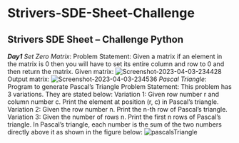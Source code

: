 # Strivers-SDE-Sheet-Challenge
Strivers SDE Sheet – Challenge Python
--------------------------------------------------------------------------------------------------
***Day1***
*Set Zero Matrix*:
Problem Statement: Given a matrix if an element in the matrix is 0 then you will have to set its entire column and row to 0 and then return the matrix.
Given matrix:
![Screenshot-2023-04-03-234428](https://github.com/JatinAllamsetty27/Strivers-SDE-Sheet-Challenge/assets/78016929/cbf2e1cc-73fa-4832-bb10-3c8d141b95dc)
Output matrix:
![Screenshot-2023-04-03-234536](https://github.com/JatinAllamsetty27/Strivers-SDE-Sheet-Challenge/assets/78016929/93d3a8b0-445d-4962-bca4-83a267db5772)
*Pascal Triangle*:
Program to generate Pascal’s Triangle
Problem Statement: This problem has 3 variations. They are stated below:
Variation 1: Given row number r and column number c. Print the element at position (r, c) in Pascal’s triangle.
Variation 2: Given the row number n. Print the n-th row of Pascal’s triangle.
Variation 3: Given the number of rows n. Print the first n rows of Pascal’s triangle.
In Pascal’s triangle, each number is the sum of the two numbers directly above it as shown in the figure below:
![pascalsTriangle](https://github.com/JatinAllamsetty27/Strivers-SDE-Sheet-Challenge/assets/78016929/8cfceed5-2302-4468-ad8d-8eb3cbea3403)
